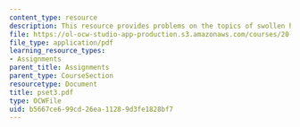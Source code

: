 ```yaml
---
content_type: resource
description: This resource provides problems on the topics of swollen hydrogels.
file: https://ol-ocw-studio-app-production.s3.amazonaws.com/courses/20-462j-molecular-principles-of-biomaterials-spring-2006/b5667ce699cd26ea11289d3fe1828bf7_pset3.pdf
file_type: application/pdf
learning_resource_types:
- Assignments
parent_title: Assignments
parent_type: CourseSection
resourcetype: Document
title: pset3.pdf
type: OCWFile
uid: b5667ce6-99cd-26ea-1128-9d3fe1828bf7
---
```

